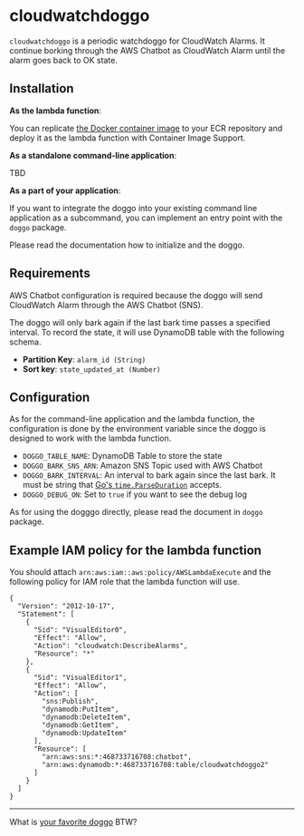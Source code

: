 # cloudwatchdoggo

`cloudwatchdoggo` is a periodic watchdoggo for CloudWatch Alarms. It continue borking through the AWS Chatbot as CloudWatch Alarm until the alarm goes back to OK state.

## Installation

**As the lambda function**:

You can replicate [the Docker container image](https://github.com/nabeken/cloudwatchdoggo/pkgs/container/cloudwatchdoggo) to your ECR repository and deploy it as the lambda function with Container Image Support.

**As a standalone command-line application**:

TBD

**As a part of your application**:

If you want to integrate the doggo into your existing command line application as a subcommand, you can implement an entry point with the `doggo` package.

Please read the documentation how to initialize and the doggo.

## Requirements

AWS Chatbot configuration is required because the doggo will send CloudWatch Alarm through the AWS Chatbot (SNS).

The doggo will only bark again if the last bark time passes a specified interval. To record the state, it will use DynamoDB table with the following schema.

- **Partition Key**: `alarm_id (String)`
- **Sort key**: `state_updated_at (Number)`

## Configuration

As for the command-line application and the lambda function, the configuration is done by the environment variable since the doggo is designed to work with the lambda function.

- `DOGGO_TABLE_NAME`: DynamoDB Table to store the state
- `DOGGO_BARK_SNS_ARN`: Amazon SNS Topic used with AWS Chatbot
- `DOGGO_BARK_INTERVAL`: An interval to bark again since the last bark. It must be string that [Go's `time.ParseDuration`](https://pkg.go.dev/time#ParseDuration) accepts.
- `DOGGO_DEBUG_ON`: Set to `true` if you want to see the debug log

As for using the dogggo directly, please read the document in `doggo` package.

## Example IAM policy for the lambda function

You should attach `arn:aws:iam::aws:policy/AWSLambdaExecute` and the following policy for IAM role that the lambda function will use.
```
{
  "Version": "2012-10-17",
  "Statement": [
    {
      "Sid": "VisualEditor0",
      "Effect": "Allow",
      "Action": "cloudwatch:DescribeAlarms",
      "Resource": "*"
    },
    {
      "Sid": "VisualEditor1",
      "Effect": "Allow",
      "Action": [
        "sns:Publish",
        "dynamodb:PutItem",
        "dynamodb:DeleteItem",
        "dynamodb:GetItem",
        "dynamodb:UpdateItem"
      ],
      "Resource": [
        "arn:aws:sns:*:468733716708:chatbot",
        "arn:aws:dynamodb:*:468733716708:table/cloudwatchdoggo2"
      ]
    }
  ]
}
```

---

What is [your favorite doggo](https://www.youtube.com/watch?v=sowESlcktC8) BTW?
